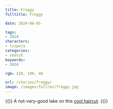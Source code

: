 ```yaml
---
title: Froggy
fulltitle: Froggy

date: 2024-06-05

tags:
- 2024
characters:
- tzipora
categories:
- sketch
keywords:
- 2024

rgb: 210, 109, 40

url: /stories/froggy/
image: /images/fullres/froggy.jpg
---
```

{{<note caption>}}
A not-very-good take on this [cool haircut](https://x.com/mossacannibalis/status/1791464587734470840).
{{</note>}}

